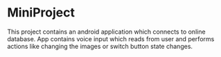# MiniProject

This project contains an android application which connects to online database.
App contains voice input which reads from user and performs actions like changing the images or switch button state changes.
